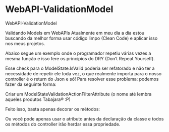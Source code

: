 # WebAPI-ValidationModel
WebAPI-ValidationModel


Validando Models em WebAPIs
Atualmente em meu dia a dia estou buscando da melhor forma usar código limpo (Clean Code) e aplicar isso nos meus projetos.

Abaixo segue um exemplo onde o programador repetiu várias vezes a mesma função e isso fere os princípios do DRY (Don’t Repeat Yourself).


Esse check para o ModelState.IsValid poderia ser refatorado e não ter a necessidade de repetir ele toda vez, o que realmente importa para o nosso controller é o return do Json e só! Para resolver esse problema: podemos fazer da seguinte forma:

Criar um ModelStateValidationActionFilterAttribute (o nome até lembra aqueles produtos Tabajara® :P)


Feito isso, basta apenas decorar os métodos:


Ou você pode apenas usar o atributo antes da declaração da classe e todos os métodos do controller irão herdar essa propriedade.
